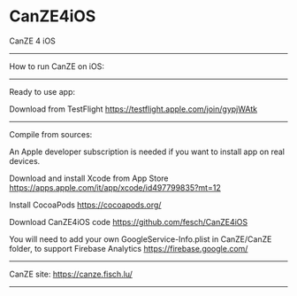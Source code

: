 # CanZE4iOS
CanZE 4 iOS

---

How to run CanZE on iOS:

---

Ready to use app:

Download from TestFlight https://testflight.apple.com/join/gypjWAtk

---

Compile from sources:

An Apple developer subscription is needed if you want to install app on real devices.

Download and install Xcode from App Store https://apps.apple.com/it/app/xcode/id497799835?mt=12

Install CocoaPods https://cocoapods.org/

Download CanZE4iOS code https://github.com/fesch/CanZE4iOS

You will need to add your own GoogleService-Info.plist in CanZE/CanZE folder, to support Firebase Analytics https://firebase.google.com/

---

CanZE site: https://canze.fisch.lu/

---
